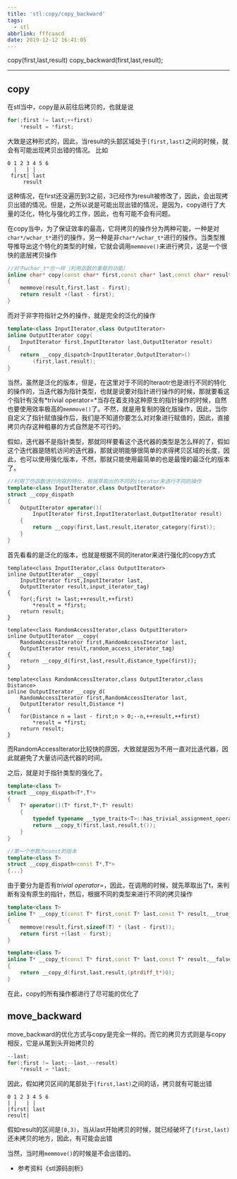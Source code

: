 ```yaml
---
title: 'stl:copy/copy_backward'
tags:
  - stl
abbrlink: fffcaacd
date: 2019-12-12 16:41:05
---
```


copy(first,last,result)
copy_backward(first,last,result);

<!-- more -->

------

## copy

在stl当中，copy是从前往后拷贝的，也就是说
```cpp
for(;first != last;++first)
	*result = *first;
```
大致是这种形式的，因此，当result的头部区域处于`[first,last)`之间的时候，就会有可能出现拷贝出错的情况。
比如
```
0 1 2 3 4 5 6
  |   | |
 first| last
     result
```

这种情况，在first还没遍历到3之前，3已经作为result被修改了，因此，会出现拷贝出错的情况。但是，之所以说是可能出现出错的情况，是因为，copy进行了大量的泛化，特化与强化的工作，因此，也有可能不会有问题。

在copy当中，为了保证效率的最高，它将拷贝的操作分为两种可能，一种是对`char*/wchar_t*`进行的操作，另一种是非`char*/wchar_t*`进行的操作。当类型推导推导出这个特化的类型的时候，它就会调用`memmove()`来进行拷贝，这是一个很快的底层拷贝操作

```cpp
//对于wchar_t*也一样（利用函数的重载的功能）
inline char* copy(const char* first,const char* last,const char* result)
{
	memmove(result,first,last - first);
	return result +(last - first);
}
```

而对于非字符指针之外的操作，就是完全的泛化的操作
```cpp
template<class InputIterator,class OutputIterator>
inline OutputIterator copy(
	InputIterator first,InputIterator last,OutputIterator result)
{
	return __copy_dispatch<InputIterator,OutputIterator>()
		(first,last,result);
}
```

当然，虽然是泛化的版本，但是，在这里对于不同的Iteraotr也是进行不同的特化的操作的，当迭代器为指针类型，也就是说要对指针进行操作的时候，那就要看这个指针有没有*trivial operator=*当存在着支持这种原生的指针操作的时候，自然也要使用效率极高的`memmove()`了。不然，就是用复制的强化版操作，因此，当你自定义了指针赋值操作后，我们是不知道你要怎么对对象进行赋值的，因此，直接拷贝内存这种粗暴的方式自然是不可行的。

假如，迭代器不是指针类型，那就同样要看这个迭代器的类型是怎么样的了，假如这个迭代器是随机访问的迭代器，那就说明能够很简单的求得拷贝区域的长度，因此，也可以使用强化版本，不然，那就只能使用最简单的也是最慢的最泛化的版本了。

```cpp
//利用了仿函数进行内容的特化，根据萃取出的不同的iterator来进行不同的操作
template<class InputIterator,class OutputIterator>
struct __copy_dispath
{
	OutputIterator operator()(
		InputIterator first,InputIteratorlast,OutputIterator result)
	{
		return __copy(first,last,result,iterator_category(first));
	}
}

```

首先看看的是泛化的版本，也就是根据不同的iterator来进行强化的copy方式

```
template<class InputIterator,class OutputIterator>
inline OutputIterator __copy(
	InputIterator first,InputIterator last,
	OutputIterator result,input_iterator_tag)
{
	for(;first != last;++result,++first)
		*result = *first;
	return result;
}

template<class RandomAccessIterator,class OutputIterator>
inline OutputIterator __copy(
	RandomAccessIterator first,RandomAccessIterator last,
	OutputIterator result,random_access_iterator_tag)
{
	return __copy_d(first,last,result,distance_type(first));
}

template<class RandomAccessIterator,class OutputIterator,class Distance>
inline OutputIterator __copy_d(
	RandomAccessIterator first,RandomAccessIterator last,
	OutputIterator result,Distance *)
{
	for(Distance n = last - first;n > 0;--n,++result,++first)
		*result = *first;
	return result;
}

```

而RandomAccessIterator比较快的原因，大致就是因为不用一直对比迭代器，因此就避免了大量访问迭代器的时间。

之后，就是对于指针类型的强化了。

```cpp
template<class T>
struct __copy_dispath<T*,T*>
{
	T* operator()(T* first,T*,T* result)
	{
		typedef typename __type_traits<T>::has_trivial_assignment_operator t;
		return __copy_t(first,last,result,t());
	}
}

//第一个参数为const的版本
template<class T>
struct __copy_dispath<const T*,T*>
{...}
```

由于要分为是否有*trivial operator=*，因此，在调用的时候，就先萃取出了t，来判断有没有原生的指针，然后，根据不同的类型来进行不同的拷贝操作

```cpp
template<class T>
inline T* __copy_t(const T* first,const T* last,const T* result,__true_type)
{
	memmove(result,first,sizeof(T) * (last - first));
	return first +(last - first);
}

template<class T>
inline T* __copy_t(const T* first,const T* last,const T* result,__false_type)
{
	return __copy_d(first,last,result,(ptrdiff_t*)0);
}

```

在此，copy的所有操作都进行了尽可能的优化了

## move_backward

move_backward的优化方式与copy是完全一样的。而它的拷贝方式则是与copy相反，它是从尾到头开始拷贝的
```cpp
--last;
for(;first != last;--last,--result)
	*result = *last;
```

因此，假如拷贝区间的尾部处于`[first,last)`之间的话，拷贝就有可能出错

```
0 1 2 3 4 5 6
| |   | |
|first| last
result|
```

假如result的区间是`[0,3)`，当从last开始拷贝的时候，就已经破坏了`[first,last)`还未拷贝的地方，因此，有可能会出错

当然，当时用`memmove()`的时候是不会出错的。

- 参考资料《stl源码剖析》
